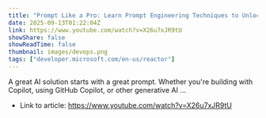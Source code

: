 ```yaml
---
title: "Prompt Like a Pro: Learn Prompt Engineering Techniques to Unlock AI&#39;s Full Potential"
date: 2025-09-13T01:22:04Z
link: https://www.youtube.com/watch?v=X26u7xJR9tU
showShare: false
showReadTime: false
thumbnail: images/devops.png
tags: ["developer.microsoft.com/en-us/reactor"]
---
```

A great AI solution starts with a great prompt. Whether you're building with Copilot, using GitHub Copilot, or other generative AI ...

- Link to article: https://www.youtube.com/watch?v=X26u7xJR9tU